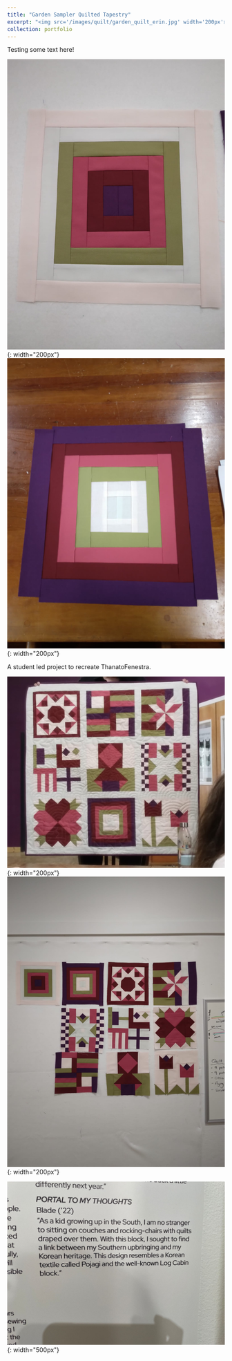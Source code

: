 ```yaml
---
title: "Garden Sampler Quilted Tapestry"
excerpt: "<img src='/images/quilt/garden_quilt_erin.jpg' width='200px'>"
collection: portfolio
---
```


Testing some text here!

![Quilt Block Null](/images/quilt/garden_quilt_blockNull.jpg "Quilt Block Null"){: width="200px"} 
![Quilt Block](/images/quilt/garden_quilt_block.jpg "Quilt Block"){: width="200px"}

A student led project to recreate ThanatoFenestra. 

![Quilt Block](/images/quilt/garden_quilt_erin.jpg "Quilt Block"){: width="200px"}
![Quilt Block](/images/quilt/garden_quilt_wall.jpg "Quilt Block"){: width="200px"}

![Quilt Block](/images/quilt/garden_quilt_description.jpg "Quilt Block"){: width="500px"}
